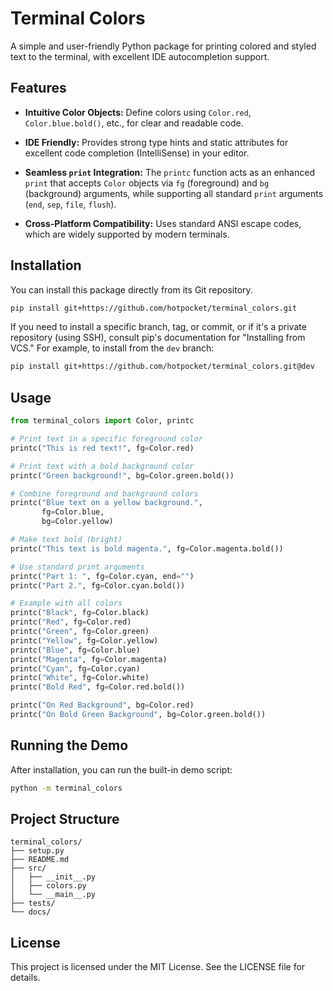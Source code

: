 # Terminal Colors

A simple and user-friendly Python package for printing colored and styled text to the terminal,
with excellent IDE autocompletion support.

## Features

- **Intuitive Color Objects:** Define colors using `Color.red`, `Color.blue.bold()`, etc., for clear and readable code.
- **IDE Friendly:** Provides strong type hints and static attributes for excellent code completion (IntelliSense) in your editor.
- **Seamless `print` Integration:** The `printc` function acts as an enhanced `print` that accepts `Color` objects via `fg` (foreground) and `bg` (background) arguments, while supporting all standard `print` arguments (`end`, `sep`, `file`, `flush`).

- **Cross-Platform Compatibility:** Uses standard ANSI escape codes, which are widely supported by modern terminals.

## Installation

You can install this package directly from its Git repository.

```bash
pip install git+https://github.com/hotpocket/terminal_colors.git
```

If you need to install a specific branch, tag, or commit, or if it's a private repository (using SSH), consult pip's documentation for "Installing from VCS." For example, to install from the `dev` branch:

```bash
pip install git+https://github.com/hotpocket/terminal_colors.git@dev
```

## Usage

```python
from terminal_colors import Color, printc

# Print text in a specific foreground color
printc("This is red text!", fg=Color.red)

# Print text with a bold background color
printc("Green background!", bg=Color.green.bold())

# Combine foreground and background colors
printc("Blue text on a yellow background.",
       fg=Color.blue,
       bg=Color.yellow)

# Make text bold (bright)
printc("This text is bold magenta.", fg=Color.magenta.bold())

# Use standard print arguments
printc("Part 1: ", fg=Color.cyan, end="")
printc("Part 2.", fg=Color.cyan.bold())

# Example with all colors
printc("Black", fg=Color.black)
printc("Red", fg=Color.red)
printc("Green", fg=Color.green)
printc("Yellow", fg=Color.yellow)
printc("Blue", fg=Color.blue)
printc("Magenta", fg=Color.magenta)
printc("Cyan", fg=Color.cyan)
printc("White", fg=Color.white)
printc("Bold Red", fg=Color.red.bold())

printc("On Red Background", bg=Color.red)
printc("On Bold Green Background", bg=Color.green.bold())
```

## Running the Demo

After installation, you can run the built-in demo script:

```bash
python -m terminal_colors
```

## Project Structure
```
terminal_colors/
├── setup.py
├── README.md
├── src/
│   ├── __init__.py
│   ├── colors.py
│   └── __main__.py
├── tests/
└── docs/
```
## License
This project is licensed under the MIT License. See the LICENSE file for details.